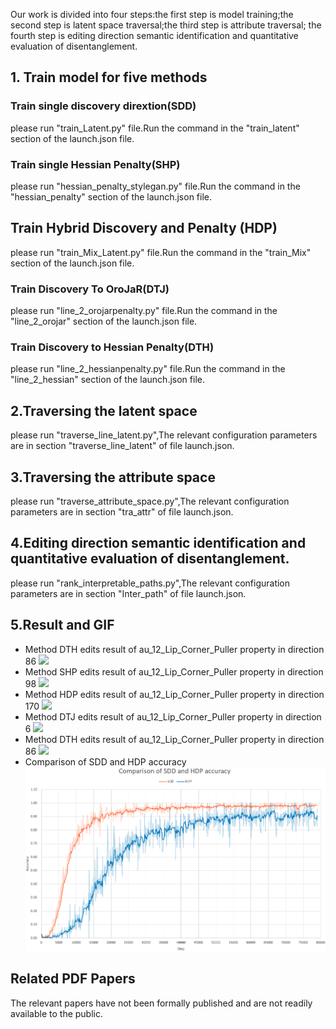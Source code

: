 Our work is divided into four steps:the first step is model training;the second step is latent space traversal;the third step is attribute traversal; the fourth step is editing direction semantic identification and quantitative evaluation of disentanglement.
## 1. Train model for five methods
### Train single discovery dirextion(SDD) 
please run "train_Latent.py" file.Run the command in the "train_latent" section of the launch.json file.
### Train single Hessian Penalty(SHP) 
please run "hessian_penalty_stylegan.py" file.Run the command in the "hessian_penalty" section of the launch.json file.
## Train Hybrid Discovery and Penalty (HDP) 
please run "train_Mix_Latent.py" file.Run the command in the "train_Mix" section of the launch.json file.
### Train Discovery To OroJaR(DTJ) 
please run "line_2_orojarpenalty.py" file.Run the command in the "line_2_orojar" section of the launch.json file.
### Train Discovery to Hessian Penalty(DTH) 
please run "line_2_hessianpenalty.py" file.Run the command in the "line_2_hessian" section of the launch.json file.
## 2.Traversing the latent space
please run "traverse_line_latent.py",The relevant configuration parameters are in section "traverse_line_latent" of file 
launch.json.
## 3.Traversing the attribute space
please run "traverse_attribute_space.py",The relevant configuration parameters are in section "tra_attr" of file 
launch.json.
## 4.Editing direction semantic identification and quantitative evaluation of disentanglement.
please run "rank_interpretable_paths.py",The relevant configuration parameters are in section "Inter_path" of file 
launch.json.
## 5.Result  and GIF
- Method DTH edits result of au_12_Lip_Corner_Puller property in direction 86
![](https://github.com/ydniuyongjie/twoStageForFaceEdit/blob/main/gif/au_12_Lip_Corner_Puller_162_SDD.gif)
- Method SHP edits result of au_12_Lip_Corner_Puller property in direction 98
![](https://github.com/ydniuyongjie/twoStageForFaceEdit/blob/main/gif/au_12_Lip_Corner_Puller_98_SHP.gif)
- Method HDP edits result of au_12_Lip_Corner_Puller property in direction 170
![](https://github.com/ydniuyongjie/twoStageForFaceEdit/blob/main/gif/au_12_Lip_Corner_Puller_170_HDP.gif)
- Method DTJ edits result of au_12_Lip_Corner_Puller property in direction 6
![](https://github.com/ydniuyongjie/twoStageForFaceEdit/blob/main/gif/au_12_Lip_Corner_Puller_6_DTJ.gif)
- Method DTH edits result of au_12_Lip_Corner_Puller property in direction 86
![](https://github.com/ydniuyongjie/twoStageForFaceEdit/blob/main/gif/au_12_Lip_Corner_Puller_86_DTH.gif)
- Comparison of SDD and HDP accuracy
![](https://github.com/ydniuyongjie/twoStageForFaceEdit/blob/main/figs/accuracy.png)
## Related PDF Papers
The relevant papers have not been formally published and are not readily available to the public.